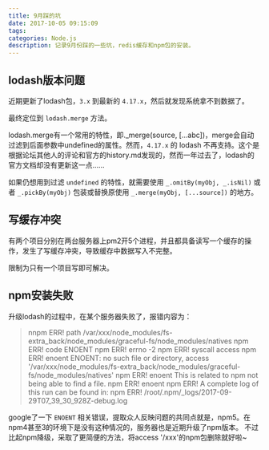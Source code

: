 ```yaml
---
title: 9月踩的坑
date: 2017-10-05 09:15:09
tags:
categories: Node.js
description: 记录9月份踩的一些坑，redis缓存和npm包的安装。
---
```


## lodash版本问题

近期更新了lodash包，`3.x` 到最新的 `4.17.x`，然后就发现系统拿不到数据了。

最终定位到 `lodash.merge` 方法。

lodash.merge有一个常用的特性，即._merge(source, [...abc])，merge会自动过滤到后面参数中undefined的属性。然而，`4.17.x` 的 lodash 不再支持。这个是根据论坛其他人的评论和官方的history.md发现的，然而一年过去了，lodash的官方文档却没有更新这一点……

如果仍想用到过滤 `undefined` 的特性，就需要使用 `_.omitBy(myObj, _.isNil)` 或者 `_.pickBy(myObj)` 包装或替换原使用 `_.merge(myObj, [...source])` 的地方。

## 写缓存冲突

有两个项目分别在两台服务器上pm2开5个进程，并且都具备读写一个缓存的操作，发生了写缓存冲突，导致缓存中数据写入不完整。

限制为只有一个项目写即可解决。

## npm安装失败

升级lodash的过程中，在某个服务器失败了，报错内容为：

> nnpm ERR! path /var/xxx/node_modules/fs-extra_back/node_modules/graceful-fs/node_modules/natives npm ERR! code ENOENT npm ERR! errno -2 npm ERR! syscall access npm ERR! enoent ENOENT: no such file or directory, access '/var/xxx/node_modules/fs-extra_back/node_modules/graceful-fs/node_modules/natives' npm ERR! enoent This is related to npm not being able to find a file. npm ERR! enoent npm ERR! A complete log of this run can be found in: npm ERR! /root/.npm/_logs/2017-09-29T07_39_30_928Z-debug.log

google了一下 `ENOENT` 相关错误，提取众人反映问题的共同点就是，npm5。在npm4甚至3的环境下是没有这种情况的，服务器也是近期升级了npm版本。
不过比起npm降级，采取了更简便的方法，将access '/xxx'的npm包删除就好啦~
